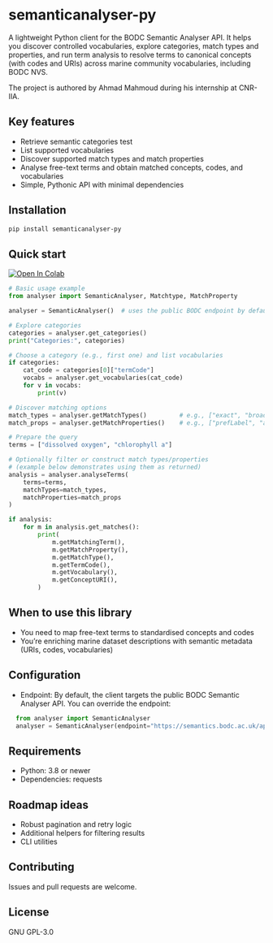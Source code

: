 # semanticanalyser-py
A lightweight Python client for the BODC Semantic Analyser API. It helps you discover controlled vocabularies, explore categories, match types and properties, and run term analysis to resolve terms to canonical concepts (with codes and URIs) across marine community vocabularies, including BODC NVS.

The project is authored by Ahmad Mahmoud during his internship at CNR-IIA. 

## Key features
- Retrieve semantic categories test
- List supported vocabularies
- Discover supported match types and match properties
- Analyse free-text terms and obtain matched concepts, codes, and vocabularies
- Simple, Pythonic API with minimal dependencies

## Installation
``` bash
pip install semanticanalyser-py
```
## Quick start

[![Open In Colab](https://colab.research.google.com/assets/colab-badge.svg)](https://colab.research.google.com/github/ESSI-Lab/semanticanalyser-py/blob/main/semantic_analyser_py_demo.ipynb)

``` python
# Basic usage example
from analyser import SemanticAnalyser, Matchtype, MatchProperty

analyser = SemanticAnalyser()  # uses the public BODC endpoint by default

# Explore categories
categories = analyser.get_categories()
print("Categories:", categories)

# Choose a category (e.g., first one) and list vocabularies
if categories:
    cat_code = categories[0]["termCode"]
    vocabs = analyser.get_vocabularies(cat_code)
    for v in vocabs:
        print(v)

# Discover matching options
match_types = analyser.getMatchTypes()         # e.g., ["exact", "broad", ...]
match_props = analyser.getMatchProperties()    # e.g., ["prefLabel", "altLabel", ...]

# Prepare the query
terms = ["dissolved oxygen", "chlorophyll a"]

# Optionally filter or construct match types/properties
# (example below demonstrates using them as returned)
analysis = analyser.analyseTerms(
    terms=terms,
    matchTypes=match_types,
    matchProperties=match_props
)

if analysis:
    for m in analysis.get_matches():
        print(
            m.getMatchingTerm(),
            m.getMatchProperty(),
            m.getMatchType(),
            m.getTermCode(),
            m.getVocabulary(),
            m.getConceptURI(),
        )
```
## When to use this library
- You need to map free-text terms to standardised concepts and codes
- You’re enriching marine dataset descriptions with semantic metadata (URIs, codes, vocabularies)

## Configuration
- Endpoint: By default, the client targets the public BODC Semantic Analyser API. You can override the endpoint:
``` python
  from analyser import SemanticAnalyser
  analyser = SemanticAnalyser(endpoint="https://semantics.bodc.ac.uk/api")
```
## Requirements
- Python: 3.8 or newer
- Dependencies: requests

## Roadmap ideas
- Robust pagination and retry logic
- Additional helpers for filtering results
- CLI utilities

## Contributing
Issues and pull requests are welcome.

## License
GNU GPL-3.0
